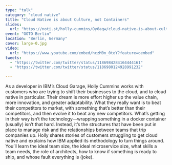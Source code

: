 ```yaml
---
type: "talk"
category: "cloud native"
title: "Cloud Native is about Culture, not Containers"
slides:
  url: "https://noti.st/holly-cummins/Oy6aqw/cloud-native-is-about-culture-not-containers"
event: "GOTO Berlin"
location: "Berlin, Germany"
cover: large-0.jpg
video:
  url: "https://www.youtube.com/embed/hczM0n_0toY?feature=oembed"
tweets:
  - "https://twitter.com/twitter/status/1186984284164444161"
  - "https://twitter.com/twitter/status/1186980124928991232"

---
```

As a developer in IBM’s Cloud Garage, Holly Cummins works with customers who are trying to shift their businesses to the cloud, and to cloud native in particular. Their dream is more effort higher up the value chain, more innovation, and greater adaptability. What they really want is to beat their competitors to market, with something that’s better than their competitors, and then evolve it to beat any new competitors. What’s getting in their way isn’t the technology—wrapping something in a docker container (usually) isn’t that hard. Instead, it’s the structures that have been put in place to manage risk and the relationships between teams that trip companies up.
Holly shares stories of customers struggling to get cloud native and explains how IBM applied its methodology to turn things around. You’ll learn the ideal team size, the ideal microservice size, what skills a team needs, the role of architects, how to know if something is ready to ship, and whose fault everything is (joke).
